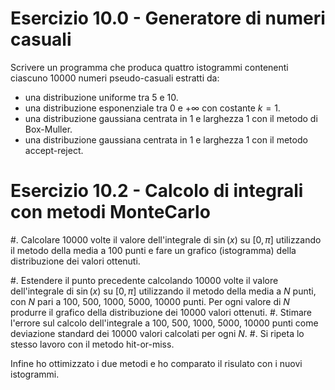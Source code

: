 # Esercizio 10.0 - Generatore di numeri casuali

Scrivere un programma che produca quattro istogrammi contenenti ciascuno 10000 numeri pseudo-casuali estratti da:

* una distribuzione uniforme tra 5 e 10.
* una distribuzione esponenziale tra 0 e +∞ con costante $k=1$.
* una distribuzione gaussiana centrata in 1 e larghezza 1 con il metodo di Box-Muller.
* una distribuzione gaussiana centrata in 1 e larghezza 1 con il metodo accept-reject.

# Esercizio 10.2 - Calcolo di integrali con metodi MonteCarlo

#.  Calcolare 10000 volte il valore dell'integrale di $\sin(x)$ su $[0, \pi]$ utilizzando il metodo della media a 100 punti e fare un grafico (istogramma) della distribuzione dei valori ottenuti.

#.  Estendere il punto precedente calcolando 10000 volte il valore dell'integrale di $\sin(x)$ su $[0, \pi]$ utilizzando il metodo della media a $N$ punti, con $N$ pari a 100, 500, 1000, 5000, 10000 punti. Per ogni valore di $N$ produrre il grafico della distribuzione dei 10000 valori ottenuti.
#.  Stimare l'errore sul calcolo dell'integrale a 100, 500, 1000, 5000, 10000 punti come deviazione standard dei 10000 valori calcolati per ogni $N$.
#. Si ripeta lo stesso lavoro con il metodo hit-or-miss.

Infine ho ottimizzato i due metodi e ho comparato il risulato con i nuovi istogrammi.